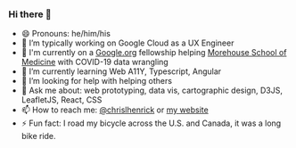 ### Hi there 👋

- 😄 Pronouns: he/him/his
- 🔭 I’m typically working on Google Cloud as a UX Engineer
- 🚀 I'm currently on a [Google.org](https://www.google.org/) fellowship helping [Morehouse School of Medicine](https://satcherinstitute.org/) with COVID-19 data wrangling
- 🌱 I’m currently learning Web A11Y, Typescript, Angular
- 🤔 I’m looking for help with helping others
- 💬 Ask me about: web prototyping, data vis, cartographic design, D3JS, LeafletJS, React, CSS
- 📫 How to reach me: [@chrislhenrick](https://twitter.com/chrislhenrick) or [my website](https://clhenrick.io/contact/)
- ⚡ Fun fact: I road my bicycle across the U.S. and Canada, it was a long bike ride.
